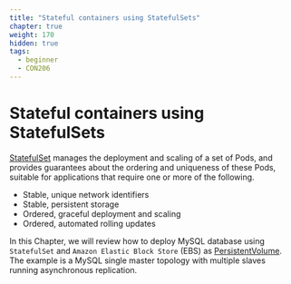 ```yaml
---
title: "Stateful containers using StatefulSets"
chapter: true
weight: 170
hidden: true
tags:
  - beginner
  - CON206
---
```


# Stateful containers using StatefulSets

[StatefulSet](https://kubernetes.io/docs/concepts/workloads/controllers/statefulset/) manages the deployment and scaling of a set of Pods, and provides guarantees about the ordering and uniqueness of these Pods, suitable for applications that require one or more of the following.
* Stable, unique network identifiers
* Stable, persistent storage
* Ordered, graceful deployment and scaling
* Ordered, automated rolling updates

In this Chapter, we will review how to deploy MySQL database using `StatefulSet` and `Amazon Elastic Block Store` (EBS) as [PersistentVolume](https://kubernetes.io/docs/concepts/storage/persistent-volumes/). The example is a MySQL single master topology with multiple slaves running asynchronous replication.
